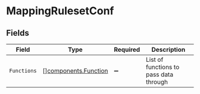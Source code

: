 # MappingRulesetConf


## Fields

| Field                                                        | Type                                                         | Required                                                     | Description                                                  |
| ------------------------------------------------------------ | ------------------------------------------------------------ | ------------------------------------------------------------ | ------------------------------------------------------------ |
| `Functions`                                                  | [][components.Function](../../models/components/function.md) | :heavy_minus_sign:                                           | List of functions to pass data through                       |